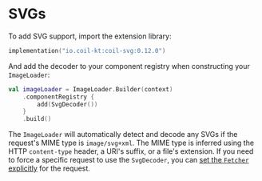 # SVGs

To add SVG support, import the extension library:

```kotlin
implementation("io.coil-kt:coil-svg:0.12.0")
```

And add the decoder to your component registry when constructing your `ImageLoader`:

```kotlin
val imageLoader = ImageLoader.Builder(context)
    .componentRegistry {
        add(SvgDecoder())
    }
    .build()
```

The `ImageLoader` will automatically detect and decode any SVGs if the request's MIME type is `image/svg+xml`. The MIME type is inferred using the HTTP `content-type` header, a URI's suffix, or a file's extension. If you need to force a specific request to use the `SvgDecoder`, you can [set the `Fetcher` explicitly](../api/coil-base/coil.request/-request-builder/fetcher/) for the request.
